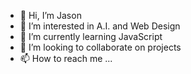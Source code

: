 - 👋 Hi, I’m Jason
- 👀 I’m interested in A.I. and Web Design
- 🌱 I’m currently learning JavaScript
- 💞️ I’m looking to collaborate on projects
- 📫 How to reach me ...

<!---
Jayj30pro/Jayj30pro is a ✨ special ✨ repository because its `README.md` (this file) appears on your GitHub profile.
You can click the Preview link to take a look at your changes.
--->
